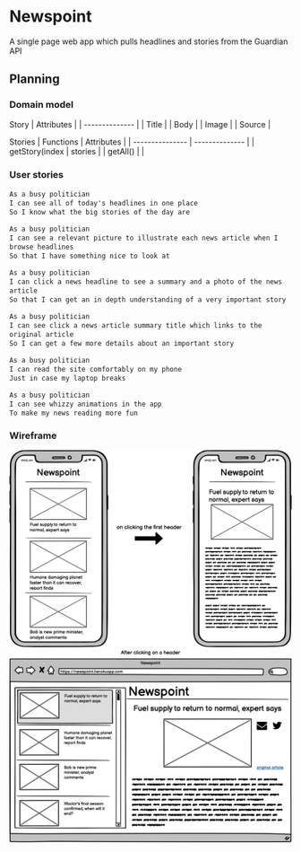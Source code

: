 # Newspoint

A single page web app which pulls headlines and stories from the Guardian API

## Planning
### Domain model
Story
| Attributes     |
| -------------- |
| Title          |
| Body           |
| Image          |
| Source         |


Stories
| Functions       | Attributes     |
| --------------- | -------------- |
| getStory(index  | stories        |
| getAll()        |                |

### User stories
```
As a busy politician
I can see all of today's headlines in one place
So I know what the big stories of the day are
```

```
As a busy politician
I can see a relevant picture to illustrate each news article when I browse headlines
So that I have something nice to look at
```

```
As a busy politician
I can click a news headline to see a summary and a photo of the news article
So that I can get an in depth understanding of a very important story
```

```
As a busy politician
I can see click a news article summary title which links to the original article
So I can get a few more details about an important story
```

```
As a busy politician
I can read the site comfortably on my phone
Just in case my laptop breaks
```

```
As a busy politician
I can see whizzy animations in the app
To make my news reading more fun
```
### Wireframe
![Mobile wireframe](images/ios-wireframe.png)
![Desktop wireframe](images/desktop-wireframe.png)
<!--
## Overview
### Features
### How to run
-->
